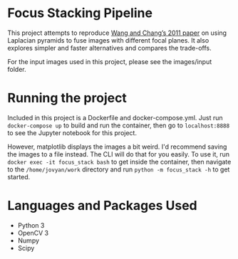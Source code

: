# Focus Stacking Pipeline
This project attempts to reproduce [Wang and Chang’s 2011 paper](http://www.ece.drexel.edu/courses/ECE-C662/notes/LaplacianPyramid/laplacian2011.pdf) on using Laplacian pyramids to fuse images with different focal planes. It also explores simpler and faster alternatives and compares the trade-offs.

For the input images used in this project, please see the images/input folder.

# Running the project
Included in this project is a Dockerfile and docker-compose.yml. Just run `docker-compose up` to build and run the container, then go to `localhost:8888` to see the Jupyter notebook for this project.

However, matplotlib displays the images a bit weird. I'd recommend saving the images to a file instead. The CLI will do that for you easily. To use it, run `docker exec -it focus_stack bash` to get inside the container, then navigate to the `/home/jovyan/work` directory and run `python -m focus_stack -h` to get started.

# Languages and Packages Used
* Python 3
* OpenCV 3
* Numpy
* Scipy

